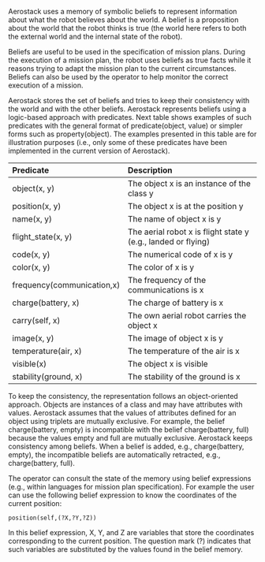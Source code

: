 Aerostack uses a memory of symbolic beliefs to represent information about what the robot believes about the world. A belief is a proposition about the world that the robot thinks is true (the world here refers to both the external world and the internal state of the robot). 

Beliefs are useful to be used in the specification of mission plans. During the execution of a mission plan, the robot uses beliefs as true facts while it reasons trying to adapt the mission plan to the current circumstances. Beliefs can also be used by the operator to help monitor the correct execution of a mission.

Aerostack stores the set of beliefs and tries to keep their consistency with the world and with the other beliefs. Aerostack represents beliefs using a logic-based approach with predicates. Next table shows examples of such predicates with the general format of predicate(object, value) or simpler forms such as property(object). The examples presented in this table are for illustration purposes (i.e., only some of these predicates have been implemented in the current version of Aerostack).

| Predicate    |  Description |   
| :-----------| :---------| 			
| object(x, y) |The object x is an instance of the class y| 
| position(x, y) |The object x is at the position y| 
| name(x, y) |The name of object x is y| 
| flight_state(x, y) |The aerial robot x is flight state y (e.g., landed or flying) | 
| code(x, y) |The numerical code of x is y| 
| color(x, y)  |The color of x is y| 
| frequency(communication,x)  |The frequency of the communications is x| 
| charge(battery, x)  | The charge of battery is x| 
| carry(self, x) |The own aerial robot carries the object x| 
| image(x, y) | The image of object x is y| 
| temperature(air, x) |The temperature of the air is x| 
| visible(x) | The object x is visible| 
| stability(ground, x) |The stability of the ground is x| 

To keep the consistency, the representation follows an object-oriented approach. Objects are instances of a class and may have attributes with values. Aerostack assumes that the values of attributes defined for an object using triplets are mutually exclusive. For example, the belief charge(battery, empty) is incompatible with the belief charge(battery, full) because the values empty and full are mutually exclusive. Aerostack keeps consistency among beliefs. When a belief is added, e.g., charge(battery, empty), the incompatible beliefs are automatically retracted, e.g., charge(battery, full).

The operator can consult the state of the memory using belief expressions (e.g., within languages for mission plan specification). For example the user can use the following belief expression to know the coordinates of the current position: 

```
position(self,(?X,?Y,?Z))
```

In this belief expression, X, Y, and Z are variables that store the coordinates corresponding to the current position. The question mark (?) indicates that such variables are substituted by the values found in the belief memory. 